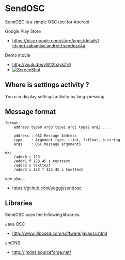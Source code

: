 SendOSC
====
SendOSC is a simple OSC tool for Android.

Google Play Store
* https://play.google.com/store/apps/details?id=net.sabamiso.android.sendosc4a

Demo movie
* http://youtu.be/yW12hzykZr0
* [![ScreenShot](http://i.gyazo.com/53cdcf821c9d25bcb458e5cab63ef156.png)](http://youtu.be/yW12hzykZr0)

Where is settings activity ?
----
You can display settings activity by long-pressing.

Message format
----

    format:
        address type0 arg0 type1 arg1 type2 arg2 ....

        address : OSC Message Address
        type    : Argument type. i:int, f:float, s:string
        args    : OSC Message arguments

    ex:
        /addr0 i 123
        /addr1 f 123.45 s texttext
        /addr2 s texttext
        /addr3 i 123 f 123.45 s texttext

see also...
* https://github.com/yoggy/sendosc

Libraries
----
SendOSC uses the following libraries.

Java OSC
* http://www.illposed.com/software/javaosc.html

JmDNS
* http://jmdns.sourceforge.net/
